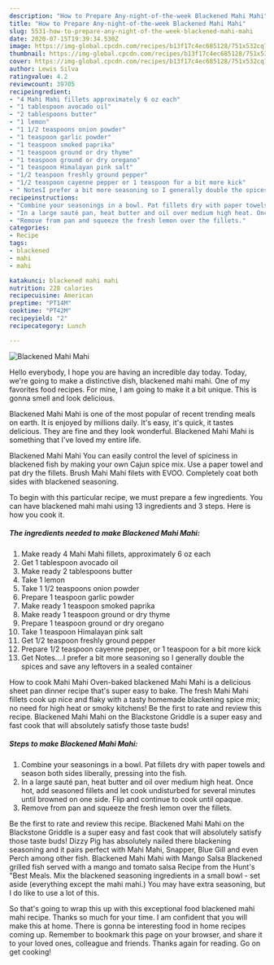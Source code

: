 ```yaml
---
description: "How to Prepare Any-night-of-the-week Blackened Mahi Mahi"
title: "How to Prepare Any-night-of-the-week Blackened Mahi Mahi"
slug: 5531-how-to-prepare-any-night-of-the-week-blackened-mahi-mahi
date: 2020-07-15T19:39:34.530Z
image: https://img-global.cpcdn.com/recipes/b13f17c4ec685128/751x532cq70/blackened-mahi-mahi-recipe-main-photo.jpg
thumbnail: https://img-global.cpcdn.com/recipes/b13f17c4ec685128/751x532cq70/blackened-mahi-mahi-recipe-main-photo.jpg
cover: https://img-global.cpcdn.com/recipes/b13f17c4ec685128/751x532cq70/blackened-mahi-mahi-recipe-main-photo.jpg
author: Lewis Silva
ratingvalue: 4.2
reviewcount: 39705
recipeingredient:
- "4 Mahi Mahi fillets approximately 6 oz each"
- "1 tablespoon avocado oil"
- "2 tablespoons butter"
- "1 lemon"
- "1 1/2 teaspoons onion powder"
- "1 teaspoon garlic powder"
- "1 teaspoon smoked paprika"
- "1 teaspoon ground or dry thyme"
- "1 teaspoon ground or dry oregano"
- "1 teaspoon Himalayan pink salt"
- "1/2 teaspoon freshly ground pepper"
- "1/2 teaspoon cayenne pepper or 1 teaspoon for a bit more kick"
- " NotesI prefer a bit more seasoning so I generally double the spices and save any leftovers in a sealed container"
recipeinstructions:
- "Combine your seasonings in a bowl. Pat fillets dry with paper towels and season both sides liberally, pressing into the fish."
- "In a large sauté pan, heat butter and oil over medium high heat. Once hot, add seasoned fillets and let cook undisturbed for several minutes until browned on one side. Flip and continue to cook until opaque."
- "Remove from pan and squeeze the fresh lemon over the fillets."
categories:
- Recipe
tags:
- blackened
- mahi
- mahi

katakunci: blackened mahi mahi 
nutrition: 228 calories
recipecuisine: American
preptime: "PT14M"
cooktime: "PT42M"
recipeyield: "2"
recipecategory: Lunch

---
```



![Blackened Mahi Mahi](https://img-global.cpcdn.com/recipes/b13f17c4ec685128/751x532cq70/blackened-mahi-mahi-recipe-main-photo.jpg)

Hello everybody, I hope you are having an incredible day today. Today, we're going to make a distinctive dish, blackened mahi mahi. One of my favorites food recipes. For mine, I am going to make it a bit unique. This is gonna smell and look delicious.

Blackened Mahi Mahi is one of the most popular of recent trending meals on earth. It is enjoyed by millions daily. It's easy, it's quick, it tastes delicious. They are fine and they look wonderful. Blackened Mahi Mahi is something that I've loved my entire life.

Blackened Mahi Mahi You can easily control the level of spiciness in blackened fish by making your own Cajun spice mix. Use a paper towel and pat dry the fillets. Brush Mahi Mahi filets with EVOO. Completely coat both sides with blackened seasoning.


To begin with this particular recipe, we must prepare a few ingredients. You can have blackened mahi mahi using 13 ingredients and 3 steps. Here is how you cook it.

<!--inarticleads1-->

##### The ingredients needed to make Blackened Mahi Mahi:

1. Make ready 4 Mahi Mahi fillets, approximately 6 oz each
1. Get 1 tablespoon avocado oil
1. Make ready 2 tablespoons butter
1. Take 1 lemon
1. Take 1 1/2 teaspoons onion powder
1. Prepare 1 teaspoon garlic powder
1. Make ready 1 teaspoon smoked paprika
1. Make ready 1 teaspoon ground or dry thyme
1. Prepare 1 teaspoon ground or dry oregano
1. Take 1 teaspoon Himalayan pink salt
1. Get 1/2 teaspoon freshly ground pepper
1. Prepare 1/2 teaspoon cayenne pepper, or 1 teaspoon for a bit more kick
1. Get  Notes....I prefer a bit more seasoning so I generally double the spices and save any leftovers in a sealed container


How to cook Mahi Mahi Oven-baked blackened Mahi Mahi is a delicious sheet pan dinner recipe that&#39;s super easy to bake. The fresh Mahi Mahi fillets cook up nice and flaky with a tasty homemade blackening spice mix; no need for high heat or smoky kitchens! Be the first to rate and review this recipe. Blackened Mahi Mahi on the Blackstone Griddle is a super easy and fast cook that will absolutely satisfy those taste buds! 

<!--inarticleads2-->

##### Steps to make Blackened Mahi Mahi:

1. Combine your seasonings in a bowl. Pat fillets dry with paper towels and season both sides liberally, pressing into the fish.
1. In a large sauté pan, heat butter and oil over medium high heat. Once hot, add seasoned fillets and let cook undisturbed for several minutes until browned on one side. Flip and continue to cook until opaque.
1. Remove from pan and squeeze the fresh lemon over the fillets.


Be the first to rate and review this recipe. Blackened Mahi Mahi on the Blackstone Griddle is a super easy and fast cook that will absolutely satisfy those taste buds! Dizzy Pig has absolutely nailed there blackening seasoning and it pairs perfect with Mahi Mahi, Snapper, Blue Gill and even Perch among other fish. Blackened Mahi Mahi with Mango Salsa Blackened grilled fish served with a mango and tomato salsa Recipe from the Hunt&#39;s &#34;Best Meals. Mix the blackened seasoning ingredients in a small bowl - set aside (everything except the mahi mahi.) You may have extra seasoning, but I do like to use a lot of this. 

So that's going to wrap this up with this exceptional food blackened mahi mahi recipe. Thanks so much for your time. I am confident that you will make this at home. There is gonna be interesting food in home recipes coming up. Remember to bookmark this page on your browser, and share it to your loved ones, colleague and friends. Thanks again for reading. Go on get cooking!
